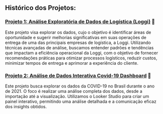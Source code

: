 ## Histórico dos Projetos: 

### **[Projeto 1: Análise Exploratória de Dados de Logística (Loggi)](https://github.com/laurencedata/EBAC/tree/main/Projetos/An%C3%A1lise%20Explorat%C3%B3ria%20de%20Dados%20-%20Loggi) 🚛** 
Este projeto visa explorar os dados, cujo o objetivo é identificar áreas de oportunidade e sugerir melhorias significativas em suas operações de entrega de uma das principais empresas de logística, a Loggi. Utilizando técnicas avançadas de análise, buscamos entender padrões e tendências que impactam a eficiência operacional da Loggi, com o objetivo de fornecer recomendações práticas para otimizar processos logísticos, reduzir custos, minimizar tempos de entrega e aprimorar a experiência do cliente.

### **[Projeto 2: Análise de Dados Interativa Covid-19 Dashboard](https://github.com/laurencedata/EBAC/blob/main/Projetos/Dashboard%20com%20Looker%20Studio/M28.Projeto-Covid.ipynb) 🦠** 

Este projeto busca explorar os dados da COVID-19 no Brasil durante o ano de 2021. O foco é realizar uma análise completa dos dados, desde a importação até a visualização. Utilizamos o Looker Studio para criar um painel interativo, permitindo uma análise detalhada e a comunicação eficaz dos insights obtidos.
